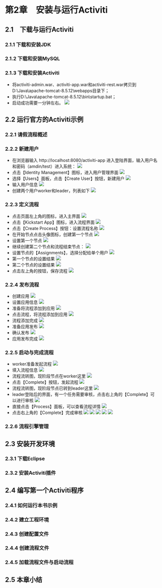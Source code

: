 # 第2章　安装与运行Activiti 
## 2.1　下载与运行Activiti
###  2.1.1 下载和安装JDK
###  2.1.2 下载和安装MySQL
###  2.1.3 下载和安装Activiti

- 将activiti-admin.war、activiti-app.war和activiti-rest.war拷贝到D:\Java\apache-tomcat-8.5.12\webapps目录下；
- 执行D:\Java\apache-tomcat-8.5.12\bin\startup.bat；
- 启动成功需要一分钟左右。
![](<images/01_Deploy.png>)
## 2.2 运行官方的Activiti示例
### 2.2.1 请假流程概述
### 2.2.2 新建用户
	
- 在浏览器输入 http://localhost:8080/activiti-app 进入登陆界面，输入用户名和密码（amdin/test）进入系统：
![](<images/02_Login.png>) 
- 点击【Identity Management】图标，进入用户管理界面
![](<images/03_MainIdentityManagement.png>)
- 选择【Users】面板，点击【Create User】按钮，新建用户
![](<images/04_Users.png>)
- 输入用户信息
![](<images/05_CreateUser.png>)
- 创建两个用户worker和leader，列表如下
![](<images/06_UserList.png>)

### 2.2.3 定义流程

- 点击页面左上角的图标，进入主界面
![](<images/07_MainPage.png>)
- 点击【Kickstart App】图标，进入流程界面
![](<images/08_CreateProcess.png>)
- 点击【Create Process】按钮：设置流程名称
![](<images/17_ProcessInfo.png>)
- 在开始节点点击头像图标，创建第一个节点
![](<images/09_Process1.png>)
- 设置第一个节点
![](<images/10_Process2.png>)
- 继续创建第二个节点和流程结束节点：
![](<images/11_Process3.png>)
- 设置节点的【Assignments】，选择分配给单个用户
![](<images/12_Process4.png>)
- 第一个节点的设置结果
![](<images/14_Process5.png>)
- 第二个节点的设置结果
![](<images/15_Process6.png>)
- 点击左上角的按钮，保存流程
![](<images/16_Process7.png>)

### 2.2.4 发布流程
- 创建应用
![](<images/18_CreateApp.png>)
- 设置应用信息
![](<images/19_AppInfo.png>)
- 准备将流程添加到应用
![](<images/20_AddModelsToApp.png>)
- 点击流程，将流程添加到应用
![](<images/21_AddModel.png>)
- 流程添加完成
![](<images/22_ModelAdded.png>)
- 准备应用发布
![](<images/23_AppPublish.png>)
- 确认发布
![](<images/24_PublishConfirm.png>)
- 应用发布完成
![](<images/25_AppAdded.png>)

### 2.2.5 启动与完成流程

- worker准备发起流程
![](<images/26_StartProcess1.png>)
- 填入流程信息
![](<images/27_StartProcess2.png>)
- 流程流转图，现阶段节点在worker这里
![](<images/28_StartProcess3.png>)
- 点击【Complete】按钮，发起流程
![](<images/29_StartProcess4.png>)
- 流程流转图，现阶段节点已转到leader这里
![](<images/30_StartProcess5.png>)
- leader登陆后的界面，有一个任务需要审核，点击右上角的【Complete】可以进行审核
![](<images/31_ProcessAudit1.png>)
- 直接点击【Process】面板，可以查看流程详情
![](<images/32_ProcessAudit2.png>)
- 点击右上角的【Complete】完成审核
![](<images/33_ProcessAudit3.png>)
![](<images/34_AdminLogin.png>)
![](<images/35_AdminMain.png>)
![](<images/36_Config.png>)
![](<images/37_ConfigCheck.png>)
### 2.2.6 流程引擎管理
## 2.3 安装开发环境
### 2.3.1 下载Eclipse
### 2.3.2 安装Activiti插件
## 2.4 编写第一个Activiti程序
### 2.4.1 如何运行本书示例
### 2.4.2 建立工程环境
### 2.4.3 创建配置文件
### 2.4.4 创建流程文件
### 2.4.5 加载流程文件与启动流程
## 2.5 本章小结
